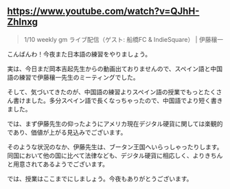 ## https://www.youtube.com/watch?v=QJhH-ZhInxg

> 1/10 weekly gm ライブ配信（ゲスト: 船橋FC & IndieSquare） | 伊藤穰一 

こんばんわ！今夜また日本語の練習をやりましょう。

実は、今日まだ岡本吉起先生からの動画出ておりませんので、スペイン語と中国語の練習で伊藤穰一先生のミーティングでした。

そして、気づいてきたのが、中国語の練習よりスペイン語の授業でもっとたくさん書けました。多分スペイン語で長くなっちゃったので、中国語でより短く書きました。

では、まず伊藤先生の仰ったようにアメリカ現在デジタル硬貨に関しては楽観的であり、価値が上がる見込みでございます。

そのような状況のなか、伊藤先生は、ブータン王国へいらっしゃったりします。同国において他の国に比べて法律なども、デジタル硬貨に相応しく、よりきちんと用意されてあるようでございます。

では、授業はここまでにしましょう。今夜もありがとうございます。
